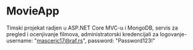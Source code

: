 # MovieApp
Timski projekat radjen u ASP.NET Core MVC-u i MongoDB, servis za pregled i ocenjivanje filmova, administratorski kredencijali za logovanje-username: "masceric17@raf.rs", password: "Password123!"
